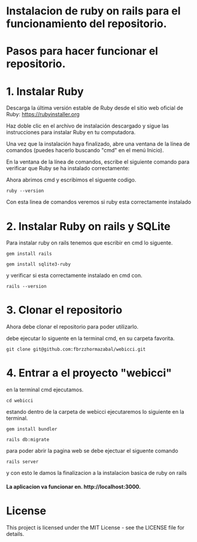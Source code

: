 # Instalacion de ruby on rails para el funcionamiento del repositorio.
# Pasos para hacer funcionar el repositorio.

# 1. Instalar Ruby
Descarga la última versión estable de Ruby desde el sitio web oficial de Ruby: https://rubyinstaller.org

Haz doble clic en el archivo de instalación descargado y sigue las instrucciones para instalar Ruby en tu computadora.

Una vez que la instalación haya finalizado, abre una ventana de la línea de comandos (puedes hacerlo buscando "cmd" en el menú Inicio).

En la ventana de la línea de comandos, escribe el siguiente comando para verificar que Ruby se ha instalado correctamente:

Ahora abrimos cmd y escribimos el siguente codigo.
```
ruby --version
```
Con esta linea de comandos veremos si ruby esta correctamente instalado 

# 2. Instalar Ruby on rails y SQLite
Para instalar ruby on rails tenemos que escribir en cmd lo siguente.

```
gem install rails
```
```
gem install sqlite3-ruby
```

y verificar si esta correctamente instalado en cmd con.

```
rails --version
```

# 3. Clonar el repositorio
Ahora debe clonar el repositorio para poder utilizarlo.

debe ejecutar lo siguente en la terminal cmd, en su carpeta favorita.
```
git clone git@github.com:fbrzzhormazabal/webicci.git
```

# 4. Entrar a el proyecto "webicci"
en la terminal cmd ejecutamos.

```
cd webicci
```

estando dentro de la carpeta de webicci ejecutaremos lo siguiente en la terminal.

```
gem install bundler
```

```
rails db:migrate
```

para poder abrir la pagina web se debe ejectuar el siguente comando

```
rails server
```
y con esto le damos la finalizacion a la instalacion basica de ruby on rails
#### La aplicacion va funcionar en. http://localhost:3000.
# License

This project is licensed under the MIT License - see the LICENSE file for details.
